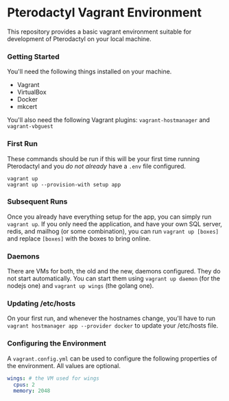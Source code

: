 # Pterodactyl Vagrant Environment
This repository provides a basic vagrant environment suitable for development of Pterodactyl on your local machine.

### Getting Started
You'll need the following things installed on your machine.

* Vagrant
* VirtualBox
* Docker
* mkcert

You'll also need the following Vagrant plugins: `vagrant-hostmanager` and `vagrant-vbguest`

### First Run
These commands should be run if this will be your first time running Pterodactyl and you _do not already_ have a `.env` file configured.
```
vagrant up
vagrant up --provision-with setup app
```

### Subsequent Runs
Once you already have everything setup for the app, you can simply run `vagrant up`. If you only need the application, and have your own SQL server, redis, and mailhog (or some combination), you can run `vagrant up [boxes]` and replace `[boxes]` with the boxes to bring online.

### Daemons
There are VMs for both, the old and the new, daemons configured. They do not start automatically. You can start them using `vagrant up daemon` (for the nodejs one) and `vagrant up wings` (the golang one).

### Updating /etc/hosts
On your first run, and whenever the hostnames change, you'll have to run `vagrant hostmanager app --provider docker` to update your /etc/hosts file.

### Configuring the Environment
A `vagrant.config.yml` can be used to configure the following properties of the environment. All values are optional.

```yml
wings: # the VM used for wings
  cpus: 2
  memory: 2048
```